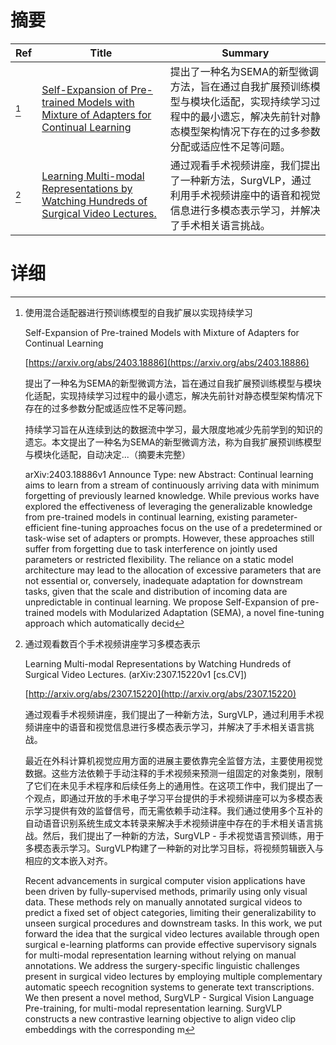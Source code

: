 # 摘要

| Ref | Title | Summary |
| --- | --- | --- |
| [^1] | [Self-Expansion of Pre-trained Models with Mixture of Adapters for Continual Learning](https://arxiv.org/abs/2403.18886) | 提出了一种名为SEMA的新型微调方法，旨在通过自我扩展预训练模型与模块化适配，实现持续学习过程中的最小遗忘，解决先前针对静态模型架构情况下存在的过多参数分配或适应性不足等问题。 |
| [^2] | [Learning Multi-modal Representations by Watching Hundreds of Surgical Video Lectures.](http://arxiv.org/abs/2307.15220) | 通过观看手术视频讲座，我们提出了一种新方法，SurgVLP，通过利用手术视频讲座中的语音和视觉信息进行多模态表示学习，并解决了手术相关语言挑战。 |

# 详细

[^1]: 使用混合适配器进行预训练模型的自我扩展以实现持续学习

    Self-Expansion of Pre-trained Models with Mixture of Adapters for Continual Learning

    [https://arxiv.org/abs/2403.18886](https://arxiv.org/abs/2403.18886)

    提出了一种名为SEMA的新型微调方法，旨在通过自我扩展预训练模型与模块化适配，实现持续学习过程中的最小遗忘，解决先前针对静态模型架构情况下存在的过多参数分配或适应性不足等问题。

    

    持续学习旨在从连续到达的数据流中学习，最大限度地减少先前学到的知识的遗忘。本文提出了一种名为SEMA的新型微调方法，称为自我扩展预训练模型与模块化适配，自动决定...（摘要未完整）

    arXiv:2403.18886v1 Announce Type: new  Abstract: Continual learning aims to learn from a stream of continuously arriving data with minimum forgetting of previously learned knowledge. While previous works have explored the effectiveness of leveraging the generalizable knowledge from pre-trained models in continual learning, existing parameter-efficient fine-tuning approaches focus on the use of a predetermined or task-wise set of adapters or prompts. However, these approaches still suffer from forgetting due to task interference on jointly used parameters or restricted flexibility. The reliance on a static model architecture may lead to the allocation of excessive parameters that are not essential or, conversely, inadequate adaptation for downstream tasks, given that the scale and distribution of incoming data are unpredictable in continual learning. We propose Self-Expansion of pre-trained models with Modularized Adaptation (SEMA), a novel fine-tuning approach which automatically decid
    
[^2]: 通过观看数百个手术视频讲座学习多模态表示

    Learning Multi-modal Representations by Watching Hundreds of Surgical Video Lectures. (arXiv:2307.15220v1 [cs.CV])

    [http://arxiv.org/abs/2307.15220](http://arxiv.org/abs/2307.15220)

    通过观看手术视频讲座，我们提出了一种新方法，SurgVLP，通过利用手术视频讲座中的语音和视觉信息进行多模态表示学习，并解决了手术相关语言挑战。

    

    最近在外科计算机视觉应用方面的进展主要依靠完全监督方法，主要使用视觉数据。这些方法依赖于手动注释的手术视频来预测一组固定的对象类别，限制了它们在未见手术程序和后续任务上的通用性。在这项工作中，我们提出了一个观点，即通过开放的手术电子学习平台提供的手术视频讲座可以为多模态表示学习提供有效的监督信号，而无需依赖手动注释。我们通过使用多个互补的自动语音识别系统生成文本转录来解决手术视频讲座中存在的手术相关语言挑战。然后，我们提出了一种新的方法，SurgVLP - 手术视觉语言预训练，用于多模态表示学习。SurgVLP构建了一种新的对比学习目标，将视频剪辑嵌入与相应的文本嵌入对齐。

    Recent advancements in surgical computer vision applications have been driven by fully-supervised methods, primarily using only visual data. These methods rely on manually annotated surgical videos to predict a fixed set of object categories, limiting their generalizability to unseen surgical procedures and downstream tasks. In this work, we put forward the idea that the surgical video lectures available through open surgical e-learning platforms can provide effective supervisory signals for multi-modal representation learning without relying on manual annotations. We address the surgery-specific linguistic challenges present in surgical video lectures by employing multiple complementary automatic speech recognition systems to generate text transcriptions. We then present a novel method, SurgVLP - Surgical Vision Language Pre-training, for multi-modal representation learning. SurgVLP constructs a new contrastive learning objective to align video clip embeddings with the corresponding m
    

